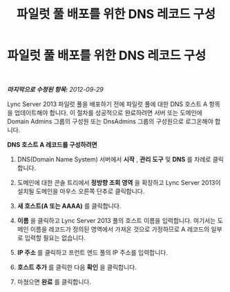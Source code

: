 ﻿---
title: 파일럿 풀 배포를 위한 DNS 레코드 구성
TOCTitle: 파일럿 풀 배포를 위한 DNS 레코드 구성
ms:assetid: eb421bad-4bf1-4837-a077-7795094692d9
ms:mtpsurl: https://technet.microsoft.com/ko-kr/library/JJ721921(v=OCS.15)
ms:contentKeyID: 49886037
ms.date: 08/24/2015
mtps_version: v=OCS.15
ms.translationtype: HT
---

# 파일럿 풀 배포를 위한 DNS 레코드 구성

 

_**마지막으로 수정된 항목:** 2012-09-29_

Lync Server 2013 파일럿 풀을 배포하기 전에 파일럿 풀에 대한 DNS 호스트 A 항목을 업데이트해야 합니다. 이 절차를 성공적으로 완료하려면 서버 또는 도메인에 Domain Admins 그룹의 구성원 또는 DnsAdmins 그룹의 구성원으로 로그온해야 합니다.

**DNS 호스트 A 레코드를 구성하려면**

1.  DNS(Domain Name System) 서버에서 **시작** , **관리 도구** 및 **DNS** 를 차례로 클릭합니다.

2.  도메인에 대한 콘솔 트리에서 **정방향 조회 영역** 을 확장하고 Lync Server 2013이 설치될 도메인을 마우스 오른쪽 단추로 클릭합니다.

3.  **새 호스트(A 또는 AAAA)** 를 클릭합니다.

4.  **이름** 을 클릭하고 Lync Server 2013 풀의 호스트 이름을 입력합니다. 여기서는 도메인 이름을 레코드가 정의된 영역에서 가져온 것으로 가정하므로 A 레코드의 일부로 입력할 필요는 없습니다.

5.  **IP 주소** 를 클릭하고 프런트 엔드 풀의 IP 주소를 입력합니다.

6.  **호스트 추가** 를 클릭한 다음 **확인** 을 클릭합니다.

7.  마쳤으면 **완료** 를 클릭합니다.

